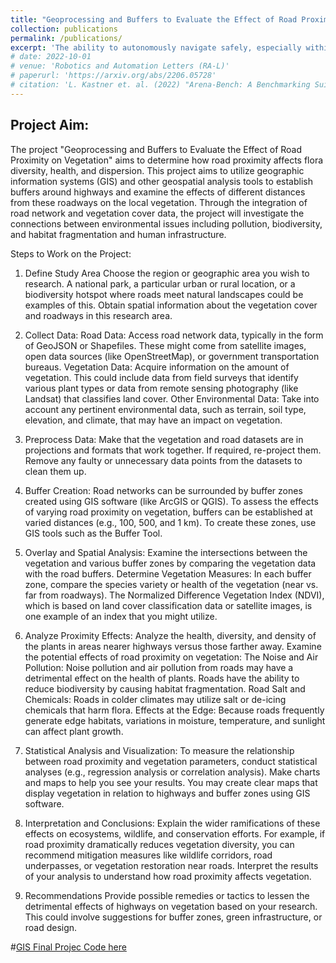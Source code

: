 ```yaml
---
title: "Geoprocessing and Buffers to Evaluate the Effect of Road Proximity on Vegetation"
collection: publications
permalink: /publications/
excerpt: 'The ability to autonomously navigate safely, especially within dynamic environments, is paramount for mobile robotics. In recent years, DRL approaches have shown superior performance in dynamic obstacle avoidance. However, these learning-based approaches are often developed in specially designed simulation environments and are hard to test against conventional planning approaches. Furthermore, the integration and deployment of these approaches into real robotic platforms are not yet completely solved. In this paper, we present Arena-bench, a benchmark suite to train, test, and evaluate navigation planners on different robotic platforms within 3D environments. It provides tools to design and generate highly dynamic evaluation worlds, scenarios, and tasks for autonomous navigation and is fully integrated into the robot operating system. To demonstrate the functionalities of our suite, we trained a DRL agent on our platform and compared it against a variety of existing different model-based and learning-based navigation approaches on a variety of relevant metrics. Finally, we deployed the approaches towards real robots and demonstrated the reproducibility of the results.'
# date: 2022-10-01
# venue: 'Robotics and Automation Letters (RA-L)'
# paperurl: 'https://arxiv.org/abs/2206.05728'
# citation: 'L. Kastner et. al. (2022) "Arena-Bench: A Benchmarking Suite for Obstacle Avoidance Approaches in Highly Dynamic Environments" Robotics and Automation Letters.'
---
```

## Project Aim:
The project "Geoprocessing and Buffers to Evaluate the Effect of Road Proximity on Vegetation" aims to determine how road proximity affects flora diversity, health, and dispersion. This project aims to utilize geographic information systems (GIS) and other geospatial analysis tools to establish buffers around highways and examine the effects of different distances from these roadways on the local vegetation. Through the integration of road network and vegetation cover data, the project will investigate the connections between environmental issues including pollution, biodiversity, and habitat fragmentation and human infrastructure.

Steps to Work on the Project:
1. Define Study Area
Choose the region or geographic area you wish to research. A national park, a particular urban or rural location, or a biodiversity hotspot where roads meet natural landscapes could be examples of this.
Obtain spatial information about the vegetation cover and roadways in this research area.

2. Collect Data:
Road Data: Access road network data, typically in the form of GeoJSON or Shapefiles. These might come from satellite images, open data sources (like OpenStreetMap), or government transportation bureaus.
Vegetation Data: Acquire information on the amount of vegetation. This could include data from field surveys that identify various plant types or data from remote sensing photography (like Landsat) that classifies land cover.
Other Environmental Data: Take into account any pertinent environmental data, such as terrain, soil type, elevation, and climate, that may have an impact on vegetation.

3. Preprocess Data:
Make that the vegetation and road datasets are in projections and formats that work together. If required, re-project them.
Remove any faulty or unnecessary data points from the datasets to clean them up.

4. Buffer Creation:
Road networks can be surrounded by buffer zones created using GIS software (like ArcGIS or QGIS). To assess the effects of varying road proximity on vegetation, buffers can be established at varied distances (e.g., 100, 500, and 1 km).
To create these zones, use GIS tools such as the Buffer Tool.

5. Overlay and Spatial Analysis:
Examine the intersections between the vegetation and various buffer zones by comparing the vegetation data with the road buffers.
Determine Vegetation Measures: In each buffer zone, compare the species variety or health of the vegetation (near vs. far from roadways). The Normalized Difference Vegetation Index (NDVI), which is based on land cover classification data or satellite images, is one example of an index that you might utilize.

6. Analyze Proximity Effects:
Analyze the health, diversity, and density of the plants in areas nearer highways versus those farther away.
Examine the potential effects of road proximity on vegetation:
The Noise and Air Pollution: Noise pollution and air pollution from roads may have a detrimental effect on the health of plants.
Roads have the ability to reduce biodiversity by causing habitat fragmentation.
Road Salt and Chemicals: Roads in colder climates may utilize salt or de-icing chemicals that harm flora.
Effects at the Edge: Because roads frequently generate edge habitats, variations in moisture, temperature, and sunlight can affect plant growth.

7. Statistical Analysis and Visualization:
To measure the relationship between road proximity and vegetation parameters, conduct statistical analyses (e.g., regression analysis or correlation analysis).
Make charts and maps to help you see your results. You may create clear maps that display vegetation in relation to highways and buffer zones using GIS software.

8. Interpretation and Conclusions:
Explain the wider ramifications of these effects on ecosystems, wildlife, and conservation efforts. For example, if road proximity dramatically reduces vegetation diversity, you can recommend mitigation measures like wildlife corridors, road underpasses, or vegetation restoration near roads. Interpret the results of your analysis to understand how road proximity affects vegetation.
9. Recommendations
Provide possible remedies or tactics to lessen the detrimental effects of highways on vegetation based on your research. This could involve suggestions for buffer zones, green infrastructure, or road design.


#[GIS Final Projec Code here](https://github.com/barnaws21/GIS_Project_Code/blob/7cfc8a3c0ddb76795524461a6e2e994e9bdb5624/Final_project(Jetra).ipynb)


